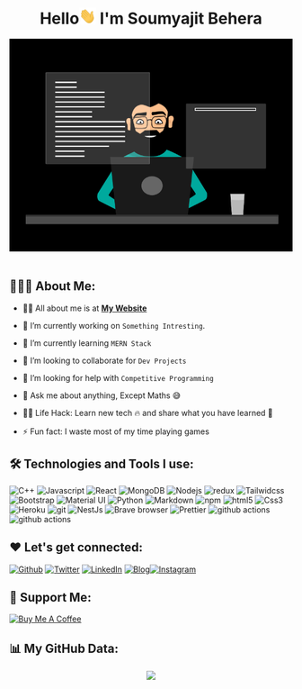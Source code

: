 <h1 align="center">Hello<img src="https://raw.githubusercontent.com/ABSphreak/ABSphreak/master/gifs/Hi.gif" width="30px"> I'm Soumyajit Behera</h1>

<!--
**soumyajit4419/soumyajit4419** is a ✨ _special_ ✨ repository because its `README.md` (this file) appears on your GitHub profile.
Here are some ideas to get you started: -->

<div align="center">
  <img  src="./thoughtworks-gif_dribbble.gif" />
</div>

 <br/>

## 👨🏻‍💻 About Me:

- 🙋‍♂️ All about me is at **[My Website](https://soumyajit.tech/)**

- 🔭 I’m currently working on `Something Intresting`.

- 🌱 I’m currently learning `MERN Stack`

- 👯 I’m looking to collaborate for `Dev Projects`

- 🤔 I’m looking for help with `Competitive Programming`

- 💬 Ask me about anything, Except Maths :sweat_smile:

- 👨‍💻 Life Hack: Learn new tech :fire: and share what you have learned :tada:

- ⚡ Fun fact: I waste most of my time playing games

## 🛠️ Technologies and Tools I use:

<p>
<img alt="C++" src="https://img.shields.io/badge/C%2B%2B-00599C?style=for-the-badge&logo=c%2B%2B&logoColor=white" height="35px"/>
<img alt="Javascript" src="https://img.shields.io/badge/JavaScript-323330?style=for-the-badge&logo=javascript&logoColor=F7DF1E"  height="35px"/>
<img alt="React" src="https://img.shields.io/badge/React-20232A?style=for-the-badge&logo=react&logoColor=61DAFB" height="35px"/>
<img alt="MongoDB" src="https://img.shields.io/badge/-MongoDB-13aa52?style=flat-square&logo=mongodb&logoColor=white"  height="35px"/>
<img alt="Nodejs" src="https://img.shields.io/badge/-Nodejs-43853d?style=flat-square&logo=Node.js&logoColor=white"  height="35px"/>
<img alt="redux" src="https://img.shields.io/badge/-Redux-764ABC?style=flat-square&logo=redux&logoColor=white" height="35px"/>
<img alt="Tailwidcss" src="https://img.shields.io/badge/Tailwind_CSS-38B2AC?style=for-the-badge&logo=tailwind-css&logoColor=white" height="35px"/>
<img alt="Bootstrap" src="https://img.shields.io/badge/Bootstrap-563D7C?style=for-the-badge&logo=bootstrap&logoColor=white" height="35px"/>
<img alt="Material UI" src="https://img.shields.io/badge/Material--UI-0081CB?style=for-the-badge&logo=material-ui&logoColor=white" height="35px"/>
<img alt="Python" src="https://img.shields.io/badge/Python-14354C?style=for-the-badge&logo=python&logoColor=white" height="35px"/>
<img alt="Markdown" src="https://img.shields.io/badge/Markdown-000000?style=for-the-badge&logo=markdown&logoColor=white"  height="35px"/>
<img alt="npm" src="https://img.shields.io/badge/-NPM-CB3837?style=flat-square&logo=npm&logoColor=white" height="35px"/>
<img alt="html5" src="https://img.shields.io/badge/HTML5-E34F26?style=for-the-badge&logo=html5&logoColor=white" height="35px"/>
<img alt="Css3" src="https://img.shields.io/badge/CSS3-1572B6?style=for-the-badge&logo=css3&logoColor=white" height="35px"/>
<img alt="Heroku" src="https://img.shields.io/badge/-Heroku-430098?style=flat-square&logo=heroku&logoColor=white" height="35px"/>
<img alt="git" src="https://img.shields.io/badge/-Git-F05032?style=flat-square&logo=git&logoColor=white" height="35px"/>
<img alt="NestJs" src="https://img.shields.io/badge/-NestJs-ea2845?style=flat-square&logo=nestjs&logoColor=white" height="35px"/>
<img alt="Brave browser" src="https://img.shields.io/badge/-Brave_Browser-FB542B?style=flat-square&logo=brave&logoColor=white" height="35px"/>
<img alt="Prettier" src="https://img.shields.io/badge/-Prettier-F7B93E?style=flat-square&logo=prettier&logoColor=white" height="35px"/>
 <img alt="github actions" src="https://img.shields.io/badge/-Github_Actions-2088FF?style=flat-square&logo=github-actions&logoColor=white" height="35px"/>
 <img alt="github actions" src="https://img.shields.io/badge/-Postman-00C7B7?style=flat-square&logo=postman&logoColor=white" height="35px"/>
</p>

## ❤️ Let's get connected:

<p><a href="https://soumyajit.tech/" target="_blank"><img alt="Github" src="https://img.shields.io/badge/Soumyajit.tech-9146FF.svg?&style=for-the-badge&logo=appveyor&logoColor=white" height="35px" /></a> <a href="https://twitter.com/soumyajit4419" target="_blank"><img alt="Twitter" src="https://img.shields.io/badge/twitter-%231DA1F2.svg?&style=for-the-badge&logo=twitter&logoColor=white"  height="35px"/></a> <a href="https://www.linkedin.com/in/soumyajit4419/" target="_blank"><img alt="LinkedIn" src="https://img.shields.io/badge/linkedin-%230077B5.svg?&style=for-the-badge&logo=linkedin&logoColor=white"  height="35px"/></a> <a href="https://blogs.soumyajit.tech/" target="_blank"><img alt="Blog" src="https://img.shields.io/badge/Blog-0A0A0A?style=for-the-badge&logo=dev.to&logoColor=white"  height="35px"/></a><a href="https://www.instagram.com/s.o.u.m.y.a_j.i.t/" target="_blank"><img alt="Instagram" src="https://img.shields.io/badge/Instagram-E4405F?style=for-the-badge&logo=instagram&logoColor=white"  height="35px"/></a>
</p>

## 🤝 Support Me:

<a href="https://www.buymeacoffee.com/soumyajit4419" target="_blank"><img src="https://cdn.buymeacoffee.com/buttons/v2/default-violet.png" alt="Buy Me A Coffee" height="60px" width="200px"></a>

## 📊 My GitHub Data:

<div align="center">
  <img align="center" src="https://github-readme-stats.anuraghazra1.vercel.app/api?username=soumyajit4419&show_icons=true" />
</div>
